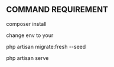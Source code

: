 ## COMMAND REQUIREMENT

composer install

change env to your

php artisan migrate:fresh --seed

php artisan serve